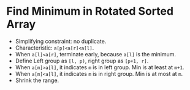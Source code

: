 # Find Minimum in Rotated Sorted Array

* Simplifying constraint: no duplicate.
* Characteristic: `a[p]<a[r]<a[l]`.
* When `a[l]<a[r]`, terminate early, because `a[l]` is the minimum.
* Define Left group as `[l, p)`, right group as `[p+1, r]`.
* When `a[m]>a[l]`, it indicates `m` is in left group. Min is at least at `m+1`.
* When `a[m]<a[l]`, it indicates `m` is in right group. Min is at most at `m`.
* Shrink the range.
